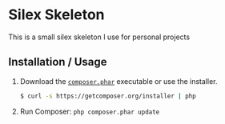 Silex Skeleton
==============

This is a small silex skeleton I use for personal projects

Installation / Usage
--------------------

1. Download the [`composer.phar`](https://getcomposer.org/composer.phar) executable or use the installer.

    ``` sh
    $ curl -s https://getcomposer.org/installer | php
    ```


2. Run Composer: `php composer.phar update`


